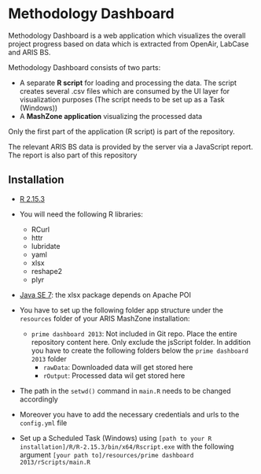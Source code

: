 # Methodology Dashboard

Methodology Dashboard is a web application which visualizes the overall project
progress based on data which is extracted from OpenAir, LabCase and ARIS BS.

Methodology Dashboard consists of two parts:
* A separate __R script__ for loading and processing the data. The script creates
several .csv files which are consumed by the UI layer for visualization purposes
(The script needs to be set up as a Task (Windows))
* A __MashZone application__ visualizing the processed data

Only the first part of the application (R script) is part of the repository.

The relevant ARIS BS data is provided by the server via a JavaScript report. The report is also part of this repository

## Installation

* [R 2.15.3](http://www.r-project.org)
* You will need the following R libraries:
  * RCurl
  * httr
  * lubridate
  * yaml
  * xlsx
  * reshape2
  * plyr
* [Java SE 7](http://www.java.com/en/): the xlsx package depends on Apache POI


* You have to set up the following folder app structure under the `resources` folder
of your ARIS MashZone installation:
    * `prime dashboard 2013`: Not included in Git repo. Place the entire repository content here. Only exclude the jsScript folder. In addition you have to create the following folders below the `prime dashboard 2013` folder
      * `rawData`: Downloaded data will get stored here
      * `rOutput`: Processed data wil get stored here
* The path in the `setwd()` command in `main.R` needs to be changed accordingly
* Moreover you have to add the necessary credentials and urls to the `config.yml` file
* Set up a Scheduled Task (Windows) using `[path to your R installation]/R/R-2.15.3/bin/x64/Rscript.exe` with the following argument `[your path to]/resources/prime dashboard 2013/rScripts/main.R` 